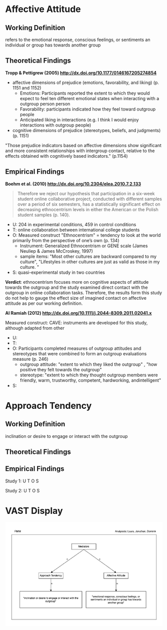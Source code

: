 # Affective Attitude

## Working Definition

refers to the emotional response, conscious feelings, or sentiments an individual or group has towards another group

## Theoretical Findings

**Tropp & Pettigrew (2005) http://dx.doi.org/10.1177/0146167205274854**

- affective dimensions of prejudice (emotions, favorability, and liking) (p. 1151 and 1152)
  - Emotions: Participants reported the extent to which they would expect to feel ten different emotional states when interacting with a outgroup person person
  - Favorability: participants indicated how they feel toward outgroup people
  - Anticipated liking in interactions (e.g. I think I would enjoy interactions with outgroup people)
- cognitive dimensions of prejudice (stereotypes, beliefs, and judgments) (p. 1151)

"Those prejudice indicators based on affective dimensions show significant and more consistent relationships with intergroup contact, relative to the effects obtained with cognitively based indicators." (p.1154)

## Empirical Findings

**Boehm et al. (2010) http://dx.doi.org/10.2304/elea.2010.7.2.133**

> Therefore we reject our hypothesis that participation in a six-week student online collaborative project, conducted with different samples over a period of six semesters, has a statistically significant effect on decreasing ethnocentrism levels in either the American or the Polish student samples (p. 140).

- U: 204 in experimental conditions, 459 in control conditions
- T: online collaboration between international college students
- O: Measured construct "Ethnocentrism" = tendency to look at the world primarily from the perspective of one’s own (p. 134)
  - Instrument: Generalized Ethnocentrism or GENE scale (James Neuliep & James McCroskey, 1997)
  - sample items: "Most other cultures are backward compared to my culture", "Lifestyles in other cultures are just as valid as those in my culture. "
- S: quasi-experimental study in two countries

**Verdict**: ethnocentrism focuses more on cognitive aspects of attitude towards the outgroup and the study examined direct contact with the outgroup in online collaboration tasks. Therefore, the results form this study do not help to gauge the effect size of imagined contact on affective attitude as per our working definition.

**Al Ramiah (2012) http://dx.doi.org/10.1111/j.2044-8309.2011.02041.x**

Measured construct:
CAVE: instruments are developed for this study, although adapted from other

- U:
- T:
- O: Participants completed measures of outgroup attitudes and stereotypes that were combined to form an outgroup evaluations measure (p. 246)
  - outgroup attitude: "extent to which they liked the outgroup" , "how positive they felt towards the outgroup"
  - stereotype: "extent to which they thought outgroup members were friendly, warm, trustworthy, competent, hardworking, andintelligent"
- S:

# Approach Tendency

## Working Definition

inclination or desire to engage or interact with the outgroup

## Theoretical Findings

## Empirical Findings

Study 1:
U
T
O
S

Study 2:
U
T
O
S

# VAST Display

![VAST Display](outcomes_VAST_diagram_v0.1.0.png)
